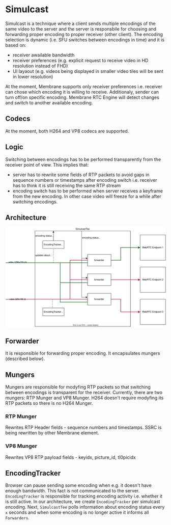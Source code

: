 # Simulcast

Simulcast is a technique where a client sends multiple encodings of the same video to the server
and the server is responsbile for choosing and forwarding proper encoding to proper receiver (other client).
The encoding selection is dynamic (i.e. SFU switches between encodings in time) and it is based on:
* receiver awailable bandwidth
* receiver preferences (e.g. explicit request to receive video in HD resolution instead of FHD)
* UI layaout (e.g. videos being displayed in smaller video tiles will be sent in lower resolution)

At the moment, Membrane supports only receiver preferences i.e. receiver can chose which encoding
it is willing to receive.
Additionaly, sender can turn off/on specific encoding. 
Membrane RTC Engine will detect changes and switch to another available encoding.

## Codecs
At the moment, both H264 and VP8 codecs are supported.

## Logic
Switching between encodings has to be performed transparently from the receiver point of view.
This implies that:
* server has to rewrite some fields of RTP packets to avoid gaps in sequence numbers or timestamps after encoding switch i.e. receiver has to think it is still receiving the same RTP stream
* encoding switch has to be performed when server receives a keyframe from the new encoding. 
In other case video will freeze for a while after switching encodings. 

## Architecture

![Alt text](assets/simulcast_architecture.drawio.svg)


## Forwarder
It is responsible for forwarding proper encoding.
It encapsulates mungers (described below).

## Mungers

Mungers are responsible for modyfing RTP packets so that switching between encodings is transparent
for the receiver.
Currently, there are two mungers: RTP Munger and VP8 Munger. 
H264 doesn't require modyfing its RTP packets so there is no H264 Munger.

### RTP Munger

Rewrites RTP Header fields - sequence numbers and timestamps.
SSRC is being rewritten by other Membrane element.

### VP8 Munger

Rewrites VP8 RTP payload fields - keyidx, picture_id, tl0picidx

## EncodingTracker

Browser can pause sending some encoding when e.g. it doesn't have enough bandwidth.
This fact is not communicated to the server.
`EncodingTracker` is responsible for tracking encoding activity i.e. whether it is still active.
In our architecture, we create `EncodingTracker` per simulcast encoding.
Next, `SimulcastTee` polls information about encoding status every `x` seconds and
when some encoding is no longer active it informs all `Forwarders`.


